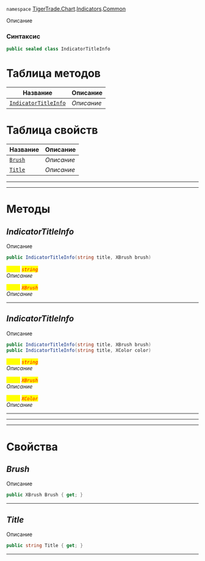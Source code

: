 
`namespace` [TigerTrade.Chart](../../../TigerTrade.Chart.md).[Indicators](../../../TigerTrade.Chart/Indicators.md).[Common](../../../TigerTrade.Chart/Indicators/Common.md)


Описание

### Синтаксис
```csharp
public sealed class IndicatorTitleInfo
```


# Таблица методов
| Название | Описание |
| --- | --- |
| [`IndicatorTitleInfo`](./IndicatorTitleInfo.cs/Методы/IndicatorTitleInfo.md) | *Описание* |

# Таблица свойств
| Название | Описание |
| --- | --- |
| [`Brush`](./IndicatorTitleInfo.cs/Свойства/Brush.md) | *Описание* |
| [`Title`](./IndicatorTitleInfo.cs/Свойства/Title.md) | *Описание* |





***  
***  
# Методы

## *IndicatorTitleInfo*
Описание

```csharp
public IndicatorTitleInfo(string title, XBrush brush)
```

<mark style="color:yellow;">`title`</mark> <mark style="color:red;">*`string`*</mark>  
 *Описание*  

<mark style="color:yellow;">`brush`</mark> <mark style="color:red;">*`XBrush`*</mark>  
 *Описание*  


***                

## *IndicatorTitleInfo*
Описание

```csharp
public IndicatorTitleInfo(string title, XBrush brush)
public IndicatorTitleInfo(string title, XColor color)
```

<mark style="color:yellow;">`title`</mark> <mark style="color:red;">*`string`*</mark>  
 *Описание*  

<mark style="color:yellow;">`brush`</mark> <mark style="color:red;">*`XBrush`*</mark>  
 *Описание*  

<mark style="color:yellow;">`color`</mark> <mark style="color:red;">*`XColor`*</mark>  
 *Описание*  


***                
***
  ***
  # Свойства

## *Brush*
Описание

```csharp
public XBrush Brush { get; }
```
***

## *Title*
Описание

```csharp
public string Title { get; }
```
***

